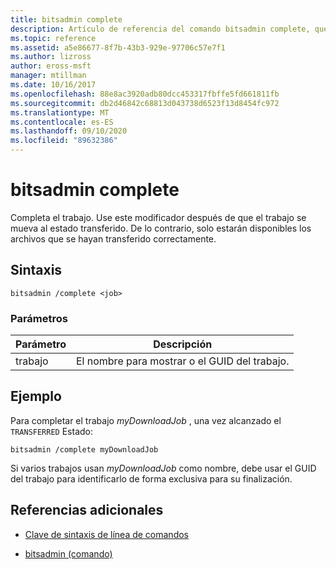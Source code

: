 ```yaml
---
title: bitsadmin complete
description: Artículo de referencia del comando bitsadmin complete, que completa el trabajo.
ms.topic: reference
ms.assetid: a5e86677-8f7b-43b3-929e-97706c57e7f1
ms.author: lizross
author: eross-msft
manager: mtillman
ms.date: 10/16/2017
ms.openlocfilehash: 88e8ac3920adb80dcc453317fbffe5fd661811fb
ms.sourcegitcommit: db2d46842c68813d043738d6523f13d8454fc972
ms.translationtype: MT
ms.contentlocale: es-ES
ms.lasthandoff: 09/10/2020
ms.locfileid: "89632386"
---
```

# <a name="bitsadmin-complete"></a>bitsadmin complete

Completa el trabajo. Use este modificador después de que el trabajo se mueva al estado transferido. De lo contrario, solo estarán disponibles los archivos que se hayan transferido correctamente.

## <a name="syntax"></a>Sintaxis

```
bitsadmin /complete <job>
```

### <a name="parameters"></a>Parámetros

| Parámetro | Descripción |
| --------- | ----------- |
| trabajo | El nombre para mostrar o el GUID del trabajo. |

## <a name="example"></a>Ejemplo

Para completar el trabajo *myDownloadJob* , una vez alcanzado el `TRANSFERRED` Estado:

```
bitsadmin /complete myDownloadJob
```

Si varios trabajos usan *myDownloadJob* como nombre, debe usar el GUID del trabajo para identificarlo de forma exclusiva para su finalización.

## <a name="additional-references"></a>Referencias adicionales

- [Clave de sintaxis de línea de comandos](command-line-syntax-key.md)

- [bitsadmin (comando)](bitsadmin.md)
